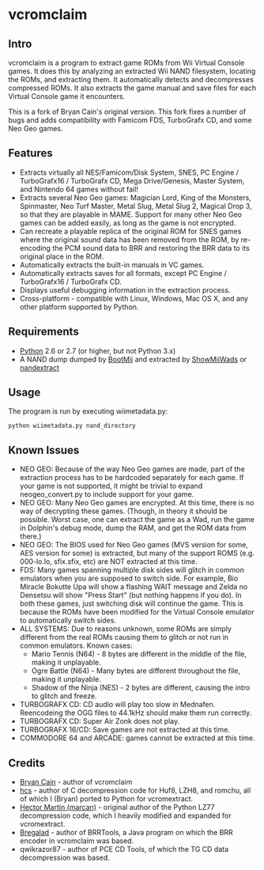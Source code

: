vcromclaim
==========

Intro
-----
vcromclaim is a program to extract game ROMs from Wii Virtual Console games. 
It does this by analyzing an extracted Wii NAND filesystem, locating the ROMs, 
and extracting them.  It automatically detects and decompresses compressed ROMs.
It also extracts the game manual and save files for each Virtual Console game 
it encounters.

This is a fork of Bryan Cain's original version. This fork fixes a number of
bugs and adds compatibility with Famicom FDS, TurboGrafx CD, and some Neo Geo
games. 

Features
--------
* Extracts virtually all NES/Famicom/Disk System, SNES, PC Engine /
  TurboGrafx16 / TurboGrafx CD, Mega Drive/Genesis, Master System, and
  Nintendo 64 games without fail!
* Extracts several Neo Geo games: Magician Lord, King of the Monsters,
  Spinmaster, Neo Turf Master, Metal Slug, Metal Slug 2, Magical Drop 3, so that
  they are playable in MAME. Support for many other Neo Geo games can be added
  easily, as long as the game is not encrypted.
* Can recreate a playable replica of the original ROM for SNES games where the 
  original sound data has been removed from the ROM, by re-encoding the PCM 
  sound data to BRR and restoring the BRR data to its original place in the ROM.
* Automatically extracts the built-in manuals in VC games.
* Automatically extracts saves for all formats, except PC Engine / TurboGrafx16
  / TurboGrafx CD.
* Displays useful debugging information in the extraction process.
* Cross-platform - compatible with Linux, Windows, Mac OS X, and any other 
  platform supported by Python.

Requirements
------------
* [Python](http://python.org) 2.6 or 2.7 (or higher, but not Python 3.x)
* A NAND dump dumped by [BootMii](http://bootmii.org) and extracted by 
  [ShowMiiWads](http://code.google.com/p/showmiiwads) or [nandextract](http://github.com/Plombo/showmiiwads)

Usage
-----
The program is run by executing wiimetadata.py:  

    python wiimetadata.py nand_directory

Known Issues
------------
* NEO GEO: Because of the way Neo Geo games are made, part of the extraction
  process has to be hardcoded separately for each game. If your game is not
  supported, it might be trivial to expand neogeo_convert.py to include support
  for your game.
* NEO GEO: Many Neo Geo games are encrypted. At this time, there is no way of
  decrypting these games. (Though, in theory it should be possible. Worst case,
  one can extract the game as a Wad, run the game in Dolphin's debug mode, dump
  the RAM, and get the ROM data from there.)
* NEO GEO: The BIOS used for Neo Geo games (MVS version for some, AES version
  for some) is extracted, but many of the support ROMS (e.g. 000-lo.lo,
  sfix.sfix, etc) are NOT extracted at this time.
* FDS: Many games spanning multiple disk sides will glitch in common emulators
  when you are supposed to switch side. For example, Bio Miracle Bokutte Upa
  will show a flashing WAIT message and Zelda no Densetsu will show "Press
  Start" (but nothing happens if you do). In both these games, just switching
  disk will continue the game. This is because the ROMs have been modified for
  the Virtual Console emulator to automatically switch sides.
* ALL SYSTEMS: Due to reasons unknown, some ROMs are simply different from the
  real ROMs causing them to glitch or not run in common emulators. Known cases:
  * Mario Tennis (N64) - 8 bytes are different in the middle of the file, making
    it unplayable.
  * Ogre Battle (N64) - Many bytes are different throughout the file, making it
    unplayable.
  * Shadow of the Ninja (NES) - 2 bytes are different, causing the intro to
    glitch and freeze.
* TURBOGRAFX CD: CD audio will play too slow in Mednafen. Reencodeing the OGG
  files to 44.1kHz should make them run correctly.
* TURBOGRAFX CD: Super Air Zonk does not play.
* TURBOGRAFX 16/CD: Save games are not extracted at this time.
* COMMODORE 64 and ARCADE: games cannot be extracted at this time.

Credits
-------
* [Bryan Cain](https://github.com/Plombo) - author of vcromclaim
* [hcs](http://hcs64.com) - author of C decompression code for Huf8, LZH8, and 
  romchu, all of which I (Bryan) ported to Python for vcromextract.
* [Hector Martin (marcan)](http://marcansoft.com/blog) - original author of the 
  Python LZ77 decompression code, which I heavily modified and expanded for 
  vcromextract.
* [Bregalad](http://www.romhacking.net/community/1067) - author of BRRTools, 
  a Java program on which the BRR encoder in vcromclaim was based.
* qwikrazor87 - author of PCE CD Tools, of which the TG CD data decompression
  was based.


